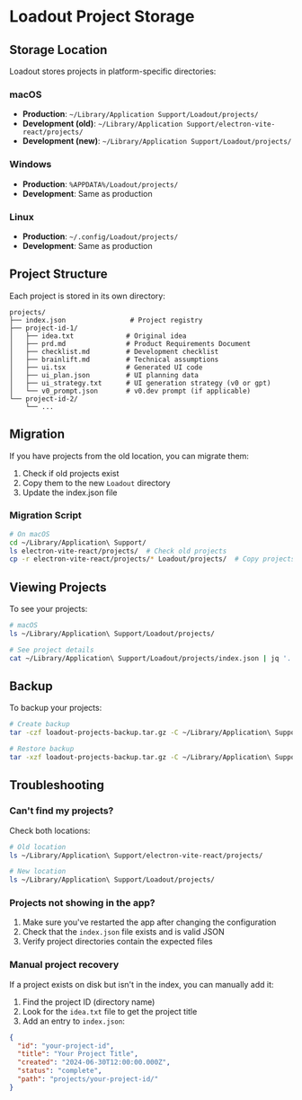 # Loadout Project Storage

## Storage Location

Loadout stores projects in platform-specific directories:

### macOS
- **Production**: `~/Library/Application Support/Loadout/projects/`
- **Development (old)**: `~/Library/Application Support/electron-vite-react/projects/`
- **Development (new)**: `~/Library/Application Support/Loadout/projects/`

### Windows
- **Production**: `%APPDATA%/Loadout/projects/`
- **Development**: Same as production

### Linux
- **Production**: `~/.config/Loadout/projects/`
- **Development**: Same as production

## Project Structure

Each project is stored in its own directory:

```
projects/
├── index.json                # Project registry
├── project-id-1/
│   ├── idea.txt             # Original idea
│   ├── prd.md               # Product Requirements Document
│   ├── checklist.md         # Development checklist
│   ├── brainlift.md         # Technical assumptions
│   ├── ui.tsx               # Generated UI code
│   ├── ui_plan.json         # UI planning data
│   ├── ui_strategy.txt      # UI generation strategy (v0 or gpt)
│   └── v0_prompt.json       # v0.dev prompt (if applicable)
└── project-id-2/
    └── ...
```

## Migration

If you have projects from the old location, you can migrate them:

1. Check if old projects exist
2. Copy them to the new `Loadout` directory
3. Update the index.json file

### Migration Script

```bash
# On macOS
cd ~/Library/Application\ Support/
ls electron-vite-react/projects/  # Check old projects
cp -r electron-vite-react/projects/* Loadout/projects/  # Copy projects
```

## Viewing Projects

To see your projects:

```bash
# macOS
ls ~/Library/Application\ Support/Loadout/projects/

# See project details
cat ~/Library/Application\ Support/Loadout/projects/index.json | jq '.'
```

## Backup

To backup your projects:

```bash
# Create backup
tar -czf loadout-projects-backup.tar.gz -C ~/Library/Application\ Support/ Loadout/projects/

# Restore backup
tar -xzf loadout-projects-backup.tar.gz -C ~/Library/Application\ Support/
```

## Troubleshooting

### Can't find my projects?
Check both locations:
```bash
# Old location
ls ~/Library/Application\ Support/electron-vite-react/projects/

# New location
ls ~/Library/Application\ Support/Loadout/projects/
```

### Projects not showing in the app?
1. Make sure you've restarted the app after changing the configuration
2. Check that the `index.json` file exists and is valid JSON
3. Verify project directories contain the expected files

### Manual project recovery
If a project exists on disk but isn't in the index, you can manually add it:
1. Find the project ID (directory name)
2. Look for the `idea.txt` file to get the project title
3. Add an entry to `index.json`:
```json
{
  "id": "your-project-id",
  "title": "Your Project Title",
  "created": "2024-06-30T12:00:00.000Z",
  "status": "complete",
  "path": "projects/your-project-id/"
}
``` 